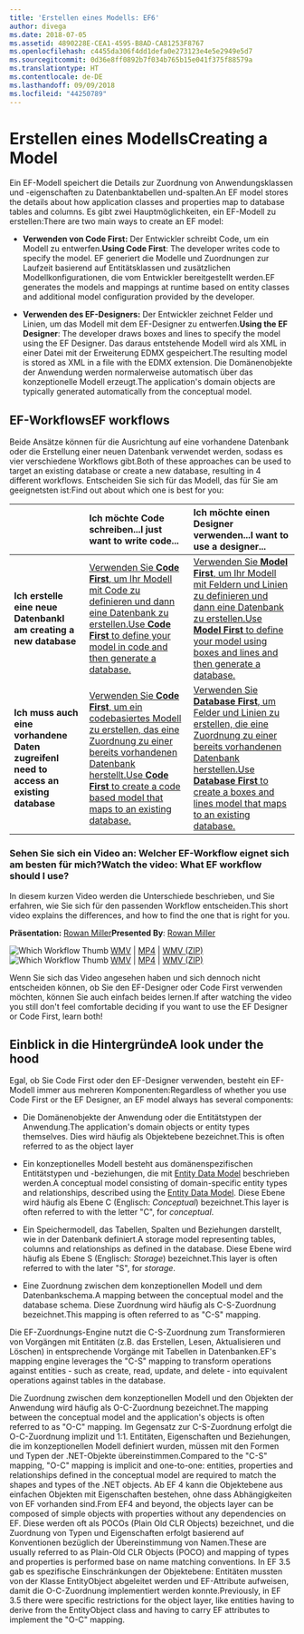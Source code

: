 ```yaml
---
title: 'Erstellen eines Modells: EF6'
author: divega
ms.date: 2018-07-05
ms.assetid: 4890228E-CEA1-4595-B8AD-CA81253F8767
ms.openlocfilehash: c4455da306f4dd1defa0e273123e4e5e2949e5d7
ms.sourcegitcommit: 0d36e8ff0892b7f034b765b15e041f375f88579a
ms.translationtype: HT
ms.contentlocale: de-DE
ms.lasthandoff: 09/09/2018
ms.locfileid: "44250789"
---
```

# <a name="creating-a-model"></a><span data-ttu-id="dd971-102">Erstellen eines Modells</span><span class="sxs-lookup"><span data-stu-id="dd971-102">Creating a Model</span></span>

<span data-ttu-id="dd971-103">Ein EF-Modell speichert die Details zur Zuordnung von Anwendungsklassen und -eigenschaften zu Datenbanktabellen und-spalten.</span><span class="sxs-lookup"><span data-stu-id="dd971-103">An EF model stores the details about how application classes and properties map to database tables and columns.</span></span> <span data-ttu-id="dd971-104">Es gibt zwei Hauptmöglichkeiten, ein EF-Modell zu erstellen:</span><span class="sxs-lookup"><span data-stu-id="dd971-104">There are two main ways to create an EF model:</span></span>

- <span data-ttu-id="dd971-105">**Verwenden von Code First:** Der Entwickler schreibt Code, um ein Modell zu entwerfen.</span><span class="sxs-lookup"><span data-stu-id="dd971-105">**Using Code First**: The developer writes code to specify the model.</span></span> <span data-ttu-id="dd971-106">EF generiert die Modelle und Zuordnungen zur Laufzeit basierend auf Entitätsklassen und zusätzlichen Modellkonfigurationen, die vom Entwickler bereitgestellt werden.</span><span class="sxs-lookup"><span data-stu-id="dd971-106">EF generates the models and mappings at runtime based on entity classes and additional model configuration provided by the developer.</span></span>

- <span data-ttu-id="dd971-107">**Verwenden des EF-Designers:** Der Entwickler zeichnet Felder und Linien, um das Modell mit dem EF-Designer zu entwerfen.</span><span class="sxs-lookup"><span data-stu-id="dd971-107">**Using the EF Designer**: The developer draws boxes and lines to specify the model using the EF Designer.</span></span> <span data-ttu-id="dd971-108">Das daraus entstehende Modell wird als XML in einer Datei mit der Erweiterung EDMX gespeichert.</span><span class="sxs-lookup"><span data-stu-id="dd971-108">The resulting model is stored as XML in a file with the EDMX extension.</span></span> <span data-ttu-id="dd971-109">Die Domänenobjekte der Anwendung werden normalerweise automatisch über das konzeptionelle Modell erzeugt.</span><span class="sxs-lookup"><span data-stu-id="dd971-109">The application's domain objects are typically generated automatically from the conceptual model.</span></span>

## <a name="ef-workflows"></a><span data-ttu-id="dd971-110">EF-Workflows</span><span class="sxs-lookup"><span data-stu-id="dd971-110">EF workflows</span></span>

<span data-ttu-id="dd971-111">Beide Ansätze können für die Ausrichtung auf eine vorhandene Datenbank oder die Erstellung einer neuen Datenbank verwendet werden, sodass es vier verschiedene Workflows gibt.</span><span class="sxs-lookup"><span data-stu-id="dd971-111">Both of these approaches can be used to target an existing database or create a new database, resulting in 4 different workflows.</span></span>
<span data-ttu-id="dd971-112">Entscheiden Sie sich für das Modell, das für Sie am geeignetsten ist:</span><span class="sxs-lookup"><span data-stu-id="dd971-112">Find out about which one is best for you:</span></span>  

|                                           | <span data-ttu-id="dd971-113">Ich möchte Code schreiben...</span><span class="sxs-lookup"><span data-stu-id="dd971-113">I just want to write code...</span></span>                                                                                                                   | <span data-ttu-id="dd971-114">Ich möchte einen Designer verwenden...</span><span class="sxs-lookup"><span data-stu-id="dd971-114">I want to use a designer...</span></span>                                                                                                                        |
|:------------------------------------------|:-----------------------------------------------------------------------------------------------------------------------------------------------|:---------------------------------------------------------------------------------------------------------------------------------------------------|
| <span data-ttu-id="dd971-115">**Ich erstelle eine neue Datenbank**</span><span class="sxs-lookup"><span data-stu-id="dd971-115">**I am creating a new database**</span></span>          | [<span data-ttu-id="dd971-116">Verwenden Sie **Code First**, um Ihr Modell mit Code zu definieren und dann eine Datenbank zu erstellen.</span><span class="sxs-lookup"><span data-stu-id="dd971-116">Use **Code First** to define your model in code and then generate a database.</span></span>](~/ef6/modeling/code-first/workflows/new-database.md)           | [<span data-ttu-id="dd971-117">Verwenden Sie **Model First**, um Ihr Modell mit Feldern und Linien zu definieren und dann eine Datenbank zu erstellen.</span><span class="sxs-lookup"><span data-stu-id="dd971-117">Use **Model First** to define your model using boxes and lines and then generate a database.</span></span>](~/ef6/modeling/designer/workflows/model-first.md)   |
| <span data-ttu-id="dd971-118">**Ich muss auch eine vorhandene Daten zugreifen**</span><span class="sxs-lookup"><span data-stu-id="dd971-118">**I need to access an existing database**</span></span> | [<span data-ttu-id="dd971-119">Verwenden Sie **Code First**, um ein codebasiertes Modell zu erstellen, das eine Zuordnung zu einer bereits vorhandenen Datenbank herstellt.</span><span class="sxs-lookup"><span data-stu-id="dd971-119">Use **Code First** to create a code based model that maps to an existing database.</span></span>](~/ef6/modeling/code-first/workflows/existing-database.md) | [<span data-ttu-id="dd971-120">Verwenden Sie **Database First**, um Felder und Linien zu erstellen, die eine Zuordnung zu einer bereits vorhandenen Datenbank herstellen.</span><span class="sxs-lookup"><span data-stu-id="dd971-120">Use **Database First** to create a boxes and lines model that maps to an existing database.</span></span>](~/ef6/modeling/designer/workflows/database-first.md) |

### <a name="watch-the-video-what-ef-workflow-should-i-use"></a><span data-ttu-id="dd971-121">Sehen Sie sich ein Video an: Welcher EF-Workflow eignet sich am besten für mich?</span><span class="sxs-lookup"><span data-stu-id="dd971-121">Watch the video: What EF workflow should I use?</span></span>

<span data-ttu-id="dd971-122">In diesem kurzen Video werden die Unterschiede beschrieben, und Sie erfahren, wie Sie sich für den passenden Workflow entscheiden.</span><span class="sxs-lookup"><span data-stu-id="dd971-122">This short video explains the differences, and how to find the one that is right for you.</span></span>

<span data-ttu-id="dd971-123">**Präsentation:** [Rowan Miller](http://romiller.com/)</span><span class="sxs-lookup"><span data-stu-id="dd971-123">**Presented By**: [Rowan Miller](http://romiller.com/)</span></span>

<span data-ttu-id="dd971-124">![Which Workflow Thumb](../media/whichworkflow-thumb.png) [WMV](http://download.microsoft.com/download/8/F/8/8F81F4CD-3678-4229-8D79-0C63FFA3C595/HDI_ITPro_Technet_winvideo_ChoseYourWorkflow.wmv) | [MP4](http://download.microsoft.com/download/8/F/8/8F81F4CD-3678-4229-8D79-0C63FFA3C595/HDI_ITPro_Technet_mp4video_ChoseYourWorkflow.m4v) | [WMV (ZIP)](http://download.microsoft.com/download/8/F/8/8F81F4CD-3678-4229-8D79-0C63FFA3C595/HDI_ITPro_Technet_winvideo_ChoseYourWorkflow.zip)</span><span class="sxs-lookup"><span data-stu-id="dd971-124">![Which Workflow Thumb](../media/whichworkflow-thumb.png) [WMV](http://download.microsoft.com/download/8/F/8/8F81F4CD-3678-4229-8D79-0C63FFA3C595/HDI_ITPro_Technet_winvideo_ChoseYourWorkflow.wmv) | [MP4](http://download.microsoft.com/download/8/F/8/8F81F4CD-3678-4229-8D79-0C63FFA3C595/HDI_ITPro_Technet_mp4video_ChoseYourWorkflow.m4v) | [WMV (ZIP)](http://download.microsoft.com/download/8/F/8/8F81F4CD-3678-4229-8D79-0C63FFA3C595/HDI_ITPro_Technet_winvideo_ChoseYourWorkflow.zip)</span></span>

<span data-ttu-id="dd971-125">Wenn Sie sich das Video angesehen haben und sich dennoch nicht entscheiden können, ob Sie den EF-Designer oder Code First verwenden möchten, können Sie auch einfach beides lernen.</span><span class="sxs-lookup"><span data-stu-id="dd971-125">If after watching the video you still don't feel comfortable deciding if you want to use the EF Designer or Code First, learn both!</span></span>

## <a name="a-look-under-the-hood"></a><span data-ttu-id="dd971-126">Einblick in die Hintergründe</span><span class="sxs-lookup"><span data-stu-id="dd971-126">A look under the hood</span></span>

<span data-ttu-id="dd971-127">Egal, ob Sie Code First oder den EF-Designer verwenden, besteht ein EF-Modell immer aus mehreren Komponenten:</span><span class="sxs-lookup"><span data-stu-id="dd971-127">Regardless of whether you use Code First or the EF Designer, an EF model always has several components:</span></span>

- <span data-ttu-id="dd971-128">Die Domänenobjekte der Anwendung oder die Entitätstypen der Anwendung.</span><span class="sxs-lookup"><span data-stu-id="dd971-128">The application's domain objects or entity types themselves.</span></span> <span data-ttu-id="dd971-129">Dies wird häufig als Objektebene bezeichnet.</span><span class="sxs-lookup"><span data-stu-id="dd971-129">This is often referred to as the object layer</span></span>

- <span data-ttu-id="dd971-130">Ein konzeptionelles Modell besteht aus domänenspezifischen Entitätstypen und -beziehungen, die mit [Entity Data Model](~/ef6/resources/glossary.md#entity-data-model) beschrieben werden.</span><span class="sxs-lookup"><span data-stu-id="dd971-130">A conceptual model consisting of domain-specific entity types and relationships, described using the [Entity Data Model](~/ef6/resources/glossary.md#entity-data-model).</span></span> <span data-ttu-id="dd971-131">Diese Ebene wird häufig als Ebene C (Englisch: _Conceptual_) bezeichnet.</span><span class="sxs-lookup"><span data-stu-id="dd971-131">This layer is often referred to with the letter "C", for _conceptual_.</span></span>

- <span data-ttu-id="dd971-132">Ein Speichermodell, das Tabellen, Spalten und Beziehungen darstellt, wie in der Datenbank definiert.</span><span class="sxs-lookup"><span data-stu-id="dd971-132">A storage model representing tables, columns and relationships as defined in the database.</span></span> <span data-ttu-id="dd971-133">Diese Ebene wird häufig als Ebene S (Englisch: _Storage_) bezeichnet.</span><span class="sxs-lookup"><span data-stu-id="dd971-133">This layer is often referred to with the later "S", for _storage_.</span></span>  

- <span data-ttu-id="dd971-134">Eine Zuordnung zwischen dem konzeptionellen Modell und dem Datenbankschema.</span><span class="sxs-lookup"><span data-stu-id="dd971-134">A mapping between the conceptual model and the database schema.</span></span> <span data-ttu-id="dd971-135">Diese Zuordnung wird häufig als C-S-Zuordnung bezeichnet.</span><span class="sxs-lookup"><span data-stu-id="dd971-135">This mapping is often referred to as "C-S" mapping.</span></span>

<span data-ttu-id="dd971-136">Die EF-Zuordnungs-Engine nutzt die C-S-Zuordnung zum Transformieren von Vorgängen mit Entitäten (z.B. das Erstellen, Lesen, Aktualisieren und Löschen) in entsprechende Vorgänge mit Tabellen in Datenbanken.</span><span class="sxs-lookup"><span data-stu-id="dd971-136">EF's mapping engine leverages the "C-S" mapping to transform operations against entities - such as create, read, update, and delete - into equivalent operations against tables in the database.</span></span>

<span data-ttu-id="dd971-137">Die Zuordnung zwischen dem konzeptionellen Modell und den Objekten der Anwendung wird häufig als O-C-Zuordnung bezeichnet.</span><span class="sxs-lookup"><span data-stu-id="dd971-137">The mapping between the conceptual model and the application's objects is often referred to as "O-C" mapping.</span></span> <span data-ttu-id="dd971-138">Im Gegensatz zur C-S-Zuordnung erfolgt die O-C-Zuordnung implizit und 1:1. Entitäten, Eigenschaften und Beziehungen, die im konzeptionellen Modell definiert wurden, müssen mit den Formen und Typen der .NET-Objekte übereinstimmen.</span><span class="sxs-lookup"><span data-stu-id="dd971-138">Compared to the "C-S" mapping, "O-C" mapping is implicit and one-to-one: entities, properties and relationships defined in the conceptual model are required to match the shapes and types of the .NET objects.</span></span> <span data-ttu-id="dd971-139">Ab EF 4 kann die Objektebene aus einfachen Objekten mit Eigenschaften bestehen, ohne dass Abhängigkeiten von EF vorhanden sind.</span><span class="sxs-lookup"><span data-stu-id="dd971-139">From EF4 and beyond, the objects layer can be composed of simple objects with properties without any dependencies on EF.</span></span> <span data-ttu-id="dd971-140">Diese werden oft als POCOs (Plain Old CLR Objects) bezeichnet, und die Zuordnung von Typen und Eigenschaften erfolgt basierend auf Konventionen bezüglich der Übereinstimmung von Namen.</span><span class="sxs-lookup"><span data-stu-id="dd971-140">These are usually referred to as Plain-Old CLR Objects (POCO) and mapping of types and properties is performed base on name matching conventions.</span></span> <span data-ttu-id="dd971-141">In EF 3.5 gab es spezifische Einschränkungen der Objektebene: Entitäten mussten von der Klasse EntityObject abgeleitet werden und EF-Attribute aufweisen, damit die O-C-Zuordnung implementiert werden konnte.</span><span class="sxs-lookup"><span data-stu-id="dd971-141">Previously, in EF 3.5 there were specific restrictions for the object layer, like entities having to derive from the EntityObject class and having to carry EF attributes to implement the "O-C" mapping.</span></span>
